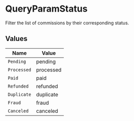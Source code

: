 # QueryParamStatus

Filter the list of commissions by their corresponding status.


## Values

| Name        | Value       |
| ----------- | ----------- |
| `Pending`   | pending     |
| `Processed` | processed   |
| `Paid`      | paid        |
| `Refunded`  | refunded    |
| `Duplicate` | duplicate   |
| `Fraud`     | fraud       |
| `Canceled`  | canceled    |